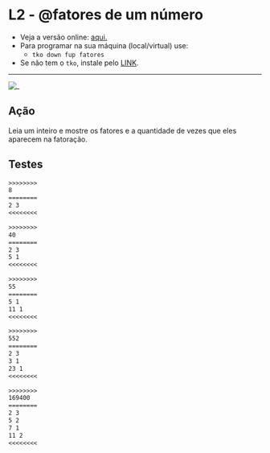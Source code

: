 # L2 - @fatores de um número

- Veja a versão online: [aqui.](https://github.com/qxcodefup/arcade/blob/master/base/fatores/Readme.md)
- Para programar na sua máquina (local/virtual) use:
  - `tko down fup fatores`
- Se não tem o `tko`, instale pelo [LINK](https://github.com/senapk/tko#tko).

---

![_](https://raw.githubusercontent.com/qxcodefup/arcade/master/base/fatores/cover.jpg)

## Ação

Leia um inteiro e mostre os fatores e a quantidade de vezes que eles aparecem na fatoração.

## Testes

``` txt
>>>>>>>>
8
========
2 3
<<<<<<<<

>>>>>>>>
40
========
2 3
5 1
<<<<<<<<

>>>>>>>>
55
========
5 1
11 1
<<<<<<<<

>>>>>>>>
552
========
2 3
3 1
23 1
<<<<<<<<

>>>>>>>>
169400
========
2 3
5 2
7 1
11 2
<<<<<<<<

```
